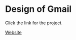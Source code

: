 # Design of Gmail

Click the link for the project.

[Website](https://lukeclarksfo.github.io/gmail/)
